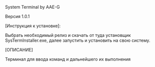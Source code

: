 System Terminal by AAE-G

Версия 1.0.1

[Инструкция к установке]:

Выбрать необходимый релиз и скачать от туда установщик SysTermInstaller.exe, далее запустить и установить на свою систему.

[ОПИСАНИЕ]

Терминал для ввода команд и дальнейшего их выполнения

